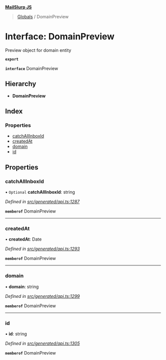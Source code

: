 **[MailSlurp JS](../README.md)**

> [Globals](../README.md) / DomainPreview

# Interface: DomainPreview

Preview object for domain entity

**`export`** 

**`interface`** DomainPreview

## Hierarchy

* **DomainPreview**

## Index

### Properties

* [catchAllInboxId](domainpreview.md#catchallinboxid)
* [createdAt](domainpreview.md#createdat)
* [domain](domainpreview.md#domain)
* [id](domainpreview.md#id)

## Properties

### catchAllInboxId

• `Optional` **catchAllInboxId**: string

*Defined in [src/generated/api.ts:1287](https://github.com/mailslurp/mailslurp-client/blob/fb74c9f/src/generated/api.ts#L1287)*

**`memberof`** DomainPreview

___

### createdAt

•  **createdAt**: Date

*Defined in [src/generated/api.ts:1293](https://github.com/mailslurp/mailslurp-client/blob/fb74c9f/src/generated/api.ts#L1293)*

**`memberof`** DomainPreview

___

### domain

•  **domain**: string

*Defined in [src/generated/api.ts:1299](https://github.com/mailslurp/mailslurp-client/blob/fb74c9f/src/generated/api.ts#L1299)*

**`memberof`** DomainPreview

___

### id

•  **id**: string

*Defined in [src/generated/api.ts:1305](https://github.com/mailslurp/mailslurp-client/blob/fb74c9f/src/generated/api.ts#L1305)*

**`memberof`** DomainPreview
